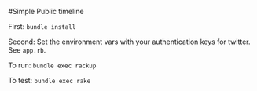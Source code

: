 #Simple Public timeline

First: `bundle install`

Second: Set the environment vars with your authentication keys for twitter.
See `app.rb`.

To run: `bundle exec rackup`

To test: `bundle exec rake`
